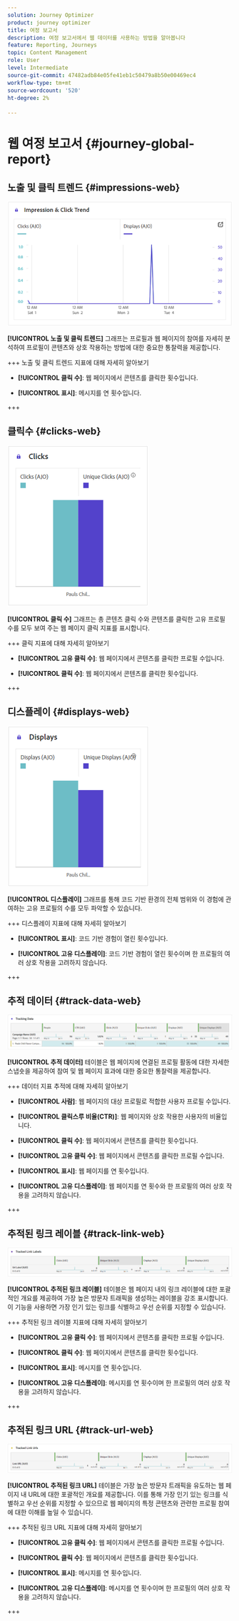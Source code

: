 ```yaml
---
solution: Journey Optimizer
product: journey optimizer
title: 여정 보고서
description: 여정 보고서에서 웹 데이터를 사용하는 방법을 알아봅니다
feature: Reporting, Journeys
topic: Content Management
role: User
level: Intermediate
source-git-commit: 47482adb84e05fe41eb1c50479a8b50e00469ec4
workflow-type: tm+mt
source-wordcount: '520'
ht-degree: 2%

---
```


# 웹 여정 보고서 {#journey-global-report}

## 노출 및 클릭 트렌드 {#impressions-web}

![](assets/cja-web-impression.png)

**[!UICONTROL 노출 및 클릭 트렌드]** 그래프는 프로필과 웹 페이지의 참여를 자세히 분석하여 프로필이 콘텐츠와 상호 작용하는 방법에 대한 중요한 통찰력을 제공합니다.

+++ 노출 및 클릭 트렌드 지표에 대해 자세히 알아보기

* **[!UICONTROL 클릭 수]**: 웹 페이지에서 콘텐츠를 클릭한 횟수입니다.

* **[!UICONTROL 표시]**: 메시지를 연 횟수입니다.

+++

## 클릭수 {#clicks-web}

![](assets/cja-web-clicks.png)

**[!UICONTROL 클릭 수]** 그래프는 총 콘텐츠 클릭 수와 콘텐츠를 클릭한 고유 프로필 수를 모두 보여 주는 웹 페이지 클릭 지표를 표시합니다.

+++ 클릭 지표에 대해 자세히 알아보기

* **[!UICONTROL 고유 클릭 수]**: 웹 페이지에서 콘텐츠를 클릭한 프로필 수입니다.

* **[!UICONTROL 클릭 수]**: 웹 페이지에서 콘텐츠를 클릭한 횟수입니다.

+++

## 디스플레이 {#displays-web}

![](assets/cja-web-displays.png)

**[!UICONTROL 디스플레이]** 그래프를 통해 코드 기반 환경의 전체 범위와 이 경험에 관여하는 고유 프로필의 수를 모두 파악할 수 있습니다.

+++ 디스플레이 지표에 대해 자세히 알아보기

* **[!UICONTROL 표시]**: 코드 기반 경험이 열린 횟수입니다.

* **[!UICONTROL 고유 디스플레이]**: 코드 기반 경험이 열린 횟수이며 한 프로필의 여러 상호 작용을 고려하지 않습니다.

+++

## 추적 데이터 {#track-data-web}

![](assets/cja-web-tracking-data.png)

**[!UICONTROL 추적 데이터]** 테이블은 웹 페이지에 연결된 프로필 활동에 대한 자세한 스냅숏을 제공하여 참여 및 웹 페이지 효과에 대한 중요한 통찰력을 제공합니다.

+++ 데이터 지표 추적에 대해 자세히 알아보기

* **[!UICONTROL 사람]**: 웹 페이지의 대상 프로필로 적합한 사용자 프로필 수입니다.

* **[!UICONTROL 클릭스루 비율(CTR)]**: 웹 페이지와 상호 작용한 사용자의 비율입니다.

* **[!UICONTROL 클릭 수]**: 웹 페이지에서 콘텐츠를 클릭한 횟수입니다.

* **[!UICONTROL 고유 클릭 수]**: 웹 페이지에서 콘텐츠를 클릭한 프로필 수입니다.

* **[!UICONTROL 표시]**: 웹 페이지를 연 횟수입니다.

* **[!UICONTROL 고유 디스플레이]**: 웹 페이지를 연 횟수와 한 프로필의 여러 상호 작용을 고려하지 않습니다.

+++

## 추적된 링크 레이블 {#track-link-web}

![](assets/cja-web-tracked-link-labels.png)

**[!UICONTROL 추적된 링크 레이블]** 테이블은 웹 페이지 내의 링크 레이블에 대한 포괄적인 개요를 제공하여 가장 높은 방문자 트래픽을 생성하는 레이블을 강조 표시합니다. 이 기능을 사용하면 가장 인기 있는 링크를 식별하고 우선 순위를 지정할 수 있습니다.

+++ 추적된 링크 레이블 지표에 대해 자세히 알아보기

* **[!UICONTROL 고유 클릭 수]**: 웹 페이지에서 콘텐츠를 클릭한 프로필 수입니다.

* **[!UICONTROL 클릭 수]**: 웹 페이지에서 콘텐츠를 클릭한 횟수입니다.

* **[!UICONTROL 표시]**: 메시지를 연 횟수입니다.

* **[!UICONTROL 고유 디스플레이]**: 메시지를 연 횟수이며 한 프로필의 여러 상호 작용을 고려하지 않습니다.

+++

## 추적된 링크 URL {#track-url-web}

![](assets/cja-web-tracked-link-urls.png)

**[!UICONTROL 추적된 링크 URL]** 테이블은 가장 높은 방문자 트래픽을 유도하는 웹 페이지 내 URL에 대한 포괄적인 개요를 제공합니다. 이를 통해 가장 인기 있는 링크를 식별하고 우선 순위를 지정할 수 있으므로 웹 페이지의 특정 콘텐츠와 관련한 프로필 참여에 대한 이해를 높일 수 있습니다.

+++ 추적된 링크 URL 지표에 대해 자세히 알아보기

* **[!UICONTROL 고유 클릭 수]**: 웹 페이지에서 콘텐츠를 클릭한 프로필 수입니다.

* **[!UICONTROL 클릭 수]**: 웹 페이지에서 콘텐츠를 클릭한 횟수입니다.

* **[!UICONTROL 표시]**: 메시지를 연 횟수입니다.

* **[!UICONTROL 고유 디스플레이]**: 메시지를 연 횟수이며 한 프로필의 여러 상호 작용을 고려하지 않습니다.

+++

